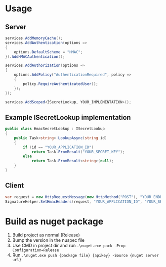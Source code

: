 # Usage
## Server
```csharp
services.AddMemoryCache();
services.AddAuthentication(options =>
{
    options.DefaultScheme = "HMAC";
}).AddHMACAuthentication();

services.AddAuthorization(options =>
{
    options.AddPolicy("AuthenticationRequired", policy =>
    {
        policy.RequireAuthenticatedUser();
    });
});

services.AddScoped<ISecretLookup, YOUR_IMPLEMENTATION>();

```
## Example ISecretLookup implementation
```csharp
public class HmacSecretLookup : ISecretLookup
{
    public Task<string> LookupAsync(string id)
    {
        if (id == "YOUR_APPLICATION_ID")
            return Task.FromResult("YOUR_SECRET_KEY");
        else
            return Task.FromResult<string>(null);
    }
}

````

## Client
```csharp
var request = new HttpRequestMessage(new HttpMethod("POST"), "YOUR_ENDPOINT");
SignatureHelper.SetHmacHeaders(request, "YOUR_APPLICATION_ID", "YOUR_SECRET_KEY", "PAYLOAD");
```

# Build as nuget package
1. Build project as normal (Release)
2. Bump the version in the nuspec file
3. Use CMD in project dir and run `.\nuget.exe pack -Prop Configuration=Release`
4. Run `.\nuget.exe push {package file} {apikey} -Source {nuget server url}`
